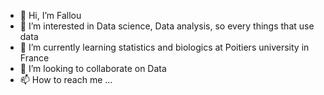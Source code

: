 - 👋 Hi, I’m Fallou
- 👀 I’m interested in Data science, Data analysis, so every things that use data
- 🌱 I’m currently learning statistics and biologics at Poitiers university in France
- 💞️ I’m looking to collaborate on Data
- 📫 How to reach me ...

<!---
Fallou12/Fallou12 is a ✨ special ✨ repository because its `README.md` (this file) appears on your GitHub profile.
You can click the Preview link to take a look at your changes.
--->
